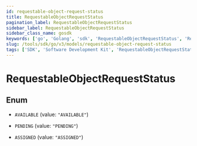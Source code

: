 ```yaml
---
id: requestable-object-request-status
title: RequestableObjectRequestStatus
pagination_label: RequestableObjectRequestStatus
sidebar_label: RequestableObjectRequestStatus
sidebar_class_name: gosdk
keywords: ['go', 'Golang', 'sdk', 'RequestableObjectRequestStatus', 'RequestableObjectRequestStatus'] 
slug: /tools/sdk/go/v3/models/requestable-object-request-status
tags: ['SDK', 'Software Development Kit', 'RequestableObjectRequestStatus', 'RequestableObjectRequestStatus']
---
```


# RequestableObjectRequestStatus

## Enum


* `AVAILABLE` (value: `"AVAILABLE"`)

* `PENDING` (value: `"PENDING"`)

* `ASSIGNED` (value: `"ASSIGNED"`)


